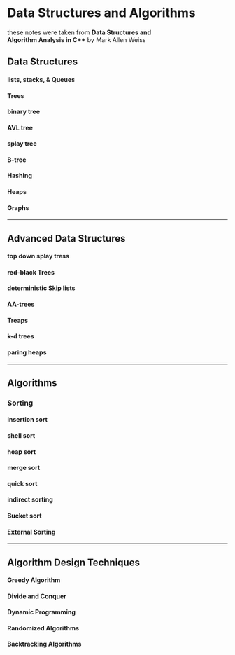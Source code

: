 # Data Structures and Algorithms

these notes were taken from **Data Structures and  
Algorithm Analysis in C++** by Mark Allen Weiss  

## Data Structures
#### lists, stacks, & Queues
#### Trees
#### binary tree
#### AVL tree
#### splay tree
#### B-tree
#### Hashing
#### Heaps
#### Graphs

----

## Advanced Data Structures
#### top down splay tress
#### red-black Trees
#### deterministic Skip lists
#### AA-trees
#### Treaps
#### k-d trees
#### paring heaps

-----

## Algorithms
### Sorting
#### insertion sort
#### shell sort
#### heap sort
#### merge sort
#### quick sort
#### indirect sorting
#### Bucket sort
#### External Sorting

----

## Algorithm Design Techniques
#### Greedy Algorithm
#### Divide and Conquer
#### Dynamic Programming
#### Randomized Algorithms
#### Backtracking Algorithms

